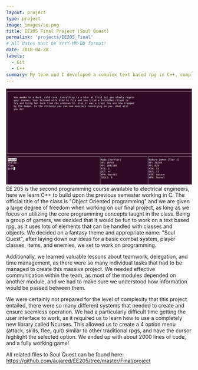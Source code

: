 ```yaml
---
layout: project
type: project
image: images/sq.png
title: EE205 Final Project (Soul Quest)
permalink: 'projects/EE205_Final'
# All dates must be YYYY-MM-DD format!
date: 2018-04-28
labels:
  - Git
  - C++
summary: My team and I developed a complex text based rpg in C++, complete with combat system, items, stats, and encounters
---
```

<img class="ui medium right floated rounded image" src="../images/sq2.png">
EE 205 is the second programming course available to electrical engineers, here we learn C++ to build upon the previous semester working in C. The official title of the class is "Object Oriented programming" and we are given a large degree of freedom when working on our final project, as long as we focus on utilizing the core programming concepts taught in the class. Being a group of gamers, we decided that it would be fun to work on a text based rpg, as it uses lots of elements that can be handled with classes and objects. We decided on a fantasy theme and appropriate name: "Soul Quest", after laying down our ideas for a basic combat system, player classes, items, and enemies, we set to work on programming.

Additionally, we learned valuable lessons about teamwork, delegation, and time management, as there were so many individual tasks that had to be managed to create this massive project. We needed effective communication within the team, as most of the modules depended on another module, and we had to make sure we understood how information would be passed between them.


We were certainly not prepared for the level of complexity that this project entailed, there were so many different systems that needed to create and ensure seemless operation. We had a particularly difficult time getting the user interface to work, as it required us to learn how to use a completely new library called Ncurses. This allowed us to create a 4 option menu (attack, skills, flee, quit) similar to other traditional rpgs, and have the cursor highlight the selected option. We ended up with about 2000 lines of code, and a fully working game!

All related files to Soul Quest can be found here: https://github.com/aujared/EE205/tree/master/Final/project
